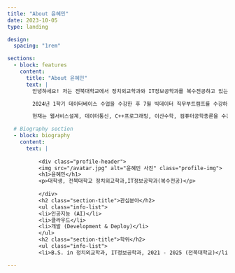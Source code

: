 ```yaml
---
title: "About 윤혜민"
date: 2023-10-05
type: landing

design:
  spacing: "1rem"

sections:
  - block: features
    content:
      title: "About 윤혜민"
      text: |
        안녕하세요! 저는 전북대학교에서 정치외교학과와 IT정보공학과를 복수전공하고 있는 윤혜민입니다. 학업과 함께 다양한 프로젝트를 통해 개발에 관심을 가지고 성장해가고 있습니다.

        2024년 1학기 데이터베이스 수업을 수강한 후 7월 빅데이터 직무부트캠프를 수강하고 데이터베이스를 자세히 다루는 실습을 하면서 DBA의 꿈을 갖게 되었습니다. ERD, MongoDB, RDBMS, NoSQL 등 꾸준히 공부하고자 합니다.

        현재는 웹서비스설계, 데이터통신, C++프로그래밍, 이산수학, 컴퓨터공학총론을 수강 중입니다.

  # Biography section
  - block: biography
    content:
      text: |
         
          <div class="profile-header">
          <img src="/avatar.jpg" alt="윤혜민 사진" class="profile-img">
          <h1>윤혜민</h1>
          <p>대학생, 전북대학교 정치외교학과,IT정보공학과(복수전공)</p>
          
          </div>
          <h2 class="section-title">관심분야</h2>
          <ul class="info-list">
          <li>인공지능 (AI)</li>
          <li>클라우드</li>
          <li>개발 (Development & Deploy)</li>
          </ul>
          <h2 class="section-title">학위</h2>
          <ul class="info-list">
          <li>B.S. in 정치외교학과, IT정보공학과, 2021 - 2025 (전북대학교)</li>

---
```


